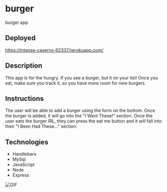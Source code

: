 # burger
burger app

## Deployed
https://intense-caverns-62337.herokuapp.com/

## Description
This app is for the hungry. If you see a burger, but it on your list! Once you eat, make sure you track it, so you have more room for new burgers.

## Instructions
The user will be able to add a burger using the form on the bottom. Once the burger is added, it will go into the "I Want These!" section. Once the user eats the burger IRL, they can press the eat me button and it will fall into their "I Been Had These..." section.

## Technologies
* Handlebars
* MySql
* JavaScript
* Node
* Express

![GIF](burger.gif)